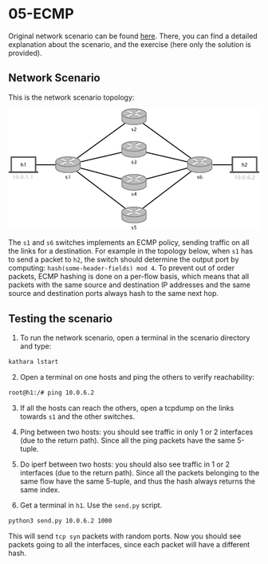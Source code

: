 # 05-ECMP
Original network scenario can be found [here](https://github.com/nsg-ethz/p4-learning/tree/master/exercises/05-ECMP).
There, you can find a detailed explanation about the scenario, and the exercise (here only the solution is provided).

## Network Scenario

This is the network scenario topology: 

![topology](images/multi_hop_topo.png)

The `s1` and `s6` switches implements an ECMP policy, sending traffic on all the links for a destination. 
For example in the topology below, when `s1` has to send
a packet to `h2`, the switch should determine the output port by computing: `hash(some-header-fields) mod 4`. 
To prevent out of order packets, ECMP hashing is done on a per-flow basis,
which means that all packets with the same source and destination IP addresses and the same source and destination
ports always hash to the same next hop.

## Testing the scenario
1. To run the network scenario, open a terminal in the scenario directory and type: 
```bash
kathara lstart 
```

2. Open a terminal on one hosts and ping the others to verify reachability:
```bash
root@h1:/# ping 10.0.6.2 
```

3. If all the hosts can reach the others, open a tcpdump on the links towards `s1` and the other switches.

4. Ping between two hosts: you should see traffic in only 1 or 2 interfaces (due to the return path).
   Since all the ping packets have the same 5-tuple.

5. Do iperf between two hosts: you should also see traffic in 1 or 2 interfaces (due to the return path).
   Since all the packets belonging to the same flow have the same 5-tuple, and thus the hash always returns the same index.

6. Get a terminal in `h1`. Use the `send.py` script.

```bash
python3 send.py 10.0.6.2 1000
```

This will send `tcp syn` packets with random ports. Now you should see packets going to all the interfaces, 
since each packet will have a different hash.


